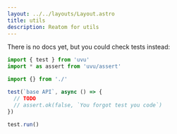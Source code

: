 ```yaml
---
layout: ../../layouts/Layout.astro
title: utils
description: Reatom for utils
---  
```


There is no docs yet, but you could check tests instead:
```ts
import { test } from 'uvu'
import * as assert from 'uvu/assert'

import {} from './'

test(`base API`, async () => {
  // TODO
  // assert.ok(false, `You forgot test you code`)
})

test.run()

```
